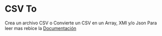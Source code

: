 # CSV To

Crea un archivo CSV o Convierte un CSV en un Array, XMl y/o Json
Para leer mas rebice la [Documentación](https://rep98.github.io/csv-to-array/)